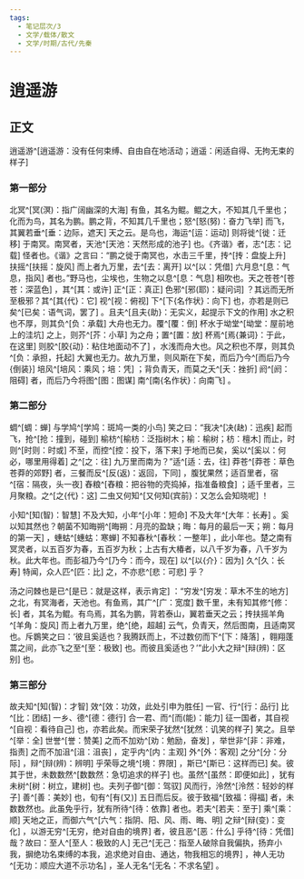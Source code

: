 ```yaml
---
tags:
  - 笔记层次/3
  - 文学/载体/散文
  - 文学/时期/古代/先秦
---
```


# 逍遥游

## 正文

逍遥游^[逍遥游：没有任何束缚、自由自在地活动；逍遥：闲适自得、无拘无束的样子]

### 第一部分

北冥^[冥(溟)：指广阔幽深的大海] 有鱼，其名为鲲。鲲之大，不知其几千里也；化而为鸟，其名为鹏。鹏之背，不知其几千里也；怒^[怒(努)：奋力飞举] 而飞，其翼若垂^[垂：边际，遮天] 天之云。是鸟也，海运^[运：运动] 则将徙^[徙：迁移] 于南冥。南冥者，天池^[天池：天然形成的池子] 也。《齐谐》者，志^[志：记载] 怪者也。《谐》之言曰：“鹏之徙于南冥也，水击三千里，抟^[抟：盘旋上升] 扶摇^[扶摇：旋风] 而上者九万里，去^[去：离开] 以^[以：凭借] 六月息^[息：气息，指风] 者也。”野马也，尘埃也，生物之以息^[息：气息] 相吹也。天之苍苍^[苍苍：深蓝色] ，其^[其：或许] 正^[正：真正] 色邪^[邪(耶)：疑问词] ？其远而无所至极邪？其^[其{代}：它] 视^[视：俯视] 下^[下{名作状}：向下] 也，亦若是则已矣^[已矣：语气词，罢了] 。且夫^[且夫{助}：无实义，起提示下文的作用] 水之积也不厚，则其负^[负：承载] 大舟也无力。覆^[覆：倒] 杯水于坳堂^[坳堂：屋前地上的洼坑] 之上，则芥^[芥：小草] 为之舟；置^[置：放] 杯焉^[焉{兼词}：于此，在这里] 则胶^[胶{动}：粘住地面动不了] ，水浅而舟大也。风之积也不厚，则其负^[负：承担，托起] 大翼也无力。故九万里，则风斯在下矣，而后乃今^[而后乃今{倒装}] 培风^[培风：乘风；培：凭] ；背负青天，而莫之夭^[夭：挫折] 阏^[阏：阻碍] 者，而后乃今将图^[图：图谋] 南^[南{名作状}：向南飞] 。

### 第二部分

蜩^[蜩：蝉] 与学鸠^[学鸠：斑鸠一类的小鸟] 笑之曰：“我决^[决(赽)：迅疾] 起而飞，抢^[抢：撞到，碰到] 榆枋^[榆枋：泛指树木；榆：榆树；枋：檀木] 而止，时则^[时则：时或] 不至，而控^[控：投下，落下来] 于地而已矣，奚以^[奚以：何必，哪里用得着] 之^[之：往] 九万里而南为？”适^[适：去，往] 莽苍^[莽苍：草色苍莽的郊野] 者，三餐而反^[反(返)：返回，下同] ，腹犹果然；适百里者，宿^[宿：隔夜，头一夜] 舂粮^[舂粮：把谷物的壳捣掉，指准备粮食] ；适千里者，三月聚粮。之^[之{代}：这] 二虫又何知^[又何知{宾前}：又怎么会知晓呢] ！

小知^[知(智)：智慧] 不及大知，小年^[小年：短命] 不及大年^[大年：长寿] 。奚以知其然也？朝菌不知晦朔^[晦朔：月亮的盈缺；晦：每月的最后一天；朔：每月的第一天] ，蟪蛄^[蟪蛄：寒蝉] 不知春秋^[春秋：一整年] ，此小年也。楚之南有冥灵者，以五百岁为春，五百岁为秋；上古有大椿者，以八千岁为春，八千岁为秋。此大年也。而彭祖乃今^[乃今：而今，现在] 以^[以{介}：因为] 久^[久：长寿] 特闻，众人匹^[匹：比] 之，不亦悲^[悲：可悲] 乎？

汤之问棘也是已^[是已：就是这样，表示肯定] ：“穷发^[穷发：草木不生的地方] 之北，有冥海者，天池也。有鱼焉，其广^[广：宽度] 数千里，未有知其修^[修：长] 者，其名为鲲。有鸟焉，其名为鹏，背若泰山，翼若垂天之云；抟扶摇羊角^[羊角：旋风] 而上者九万里，绝^[绝，超越] 云气，负青天，然后图南，且适南冥也。斥鷃笑之曰：‘彼且奚适也？我腾跃而上，不过数仞而下^[下：降落] ，翱翔蓬蒿之间，此亦飞之至^[至：极致] 也。而彼且奚适也？’”此小大之辩^[辩(辨)：区别] 也。

### 第三部分

故夫知^[知(智)：才智] 效^[效：功效，此处引申为胜任] 一官、行^[行：品行] 比^[比：团结] 一乡、德^[德：德行] 合一君、而^[而(能)：能力] 征一国者，其自视^[自视：看待自己] 也，亦若此矣。而宋荣子犹然^[犹然：讥笑的样子] 笑之。且举^[举：全] 世誉^[誉：赞美] 之而不加劝^[劝：勉励，奋发] ，举世非^[非：非难，指责] 之而不加沮^[沮：沮丧] ，定乎内^[内：主观] 外^[外：客观] 之分^[分：分际] ，辩^[辩(辨)：辨明] 乎荣辱之境^[境：界限] ，斯已^[斯已：这样而已] 矣。彼其于世，未数数然^[数数然：急切追求的样子] 也。虽然^[虽然：即便如此] ，犹有未树^[树：树立，建树] 也。夫列子御^[御：驾驭] 风而行，泠然^[泠然：轻妙的样子] 善^[善：美妙] 也，旬有^[有(又)] 五日而后反。彼于致福^[致福：得福] 者，未数数然也。此虽免乎行，犹有所待^[待：依靠] 者也。若夫^[若夫：至于] 乘^[乘：顺] 天地之正，而御六气^[六气：指阴、阳、风、雨、晦、明] 之辩^[辩(变)：变化] ，以游无穷^[无穷，绝对自由的境界] 者，彼且恶^[恶：什么] 乎待^[待：凭借] 哉？故曰：至人^[至人：极致的人] 无己^[无己：指至人破除自我偏执，扬弃小我，摒绝功名束缚的本我，追求绝对自由、通达，物我相忘的境界] ，神人无功^[无功：顺应大道不示功名] ，圣人无名^[无名：不求名望] 。
